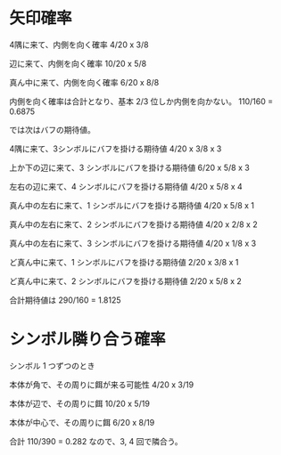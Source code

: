 # 矢印確率

4隅に来て、内側を向く確率
4/20 x 3/8

辺に来て、内側を向く確率
10/20 x 5/8

真ん中に来て、内側を向く確率
6/20 x 8/8

内側を向く確率は合計となり、基本 2/3 位しか内側を向かない。
110/160 = 0.6875

では次はバフの期待値。

4隅に来て、3シンボルにバフを掛ける期待値
4/20 x 3/8 x 3

上か下の辺に来て、3 シンボルにバフを掛ける期待値
6/20 x 5/8 x 3

左右の辺に来て、4 シンボルにバフを掛ける期待値
4/20 x 5/8 x 4

真ん中の左右に来て、1 シンボルにバフを掛ける期待値
4/20 x 5/8 x 1

真ん中の左右に来て、2 シンボルにバフを掛ける期待値
4/20 x 2/8 x 2

真ん中の左右に来て、3 シンボルにバフを掛ける期待値
4/20 x 1/8 x 3

ど真ん中に来て、1 シンボルにバフを掛ける期待値
2/20 x 3/8 x 1

ど真ん中に来て、2 シンボルにバフを掛ける期待値
2/20 x 5/8 x 2

合計期待値は
290/160 = 1.8125

# シンボル隣り合う確率

シンボル 1 つずつのとき

本体が角で、その周りに餌が来る可能性
4/20 x 3/19

本体が辺で、その周りに餌
10/20 x 5/19

本体が中心で、その周りに餌
6/20 x 8/19

合計 110/390 = 0.282 なので、3, 4 回で隣合う。


<!-- vim: set tw=90 filetype=markdown : -->


